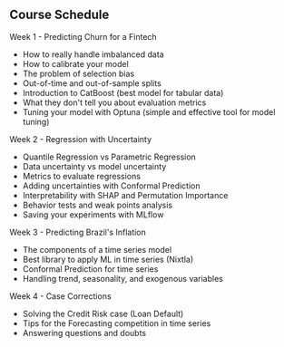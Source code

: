 ## Course Schedule

Week 1 - Predicting Churn for a Fintech

- How to really handle imbalanced data
- How to calibrate your model
- The problem of selection bias
- Out-of-time and out-of-sample splits
- Introduction to CatBoost (best model for tabular data)
- What they don't tell you about evaluation metrics
- Tuning your model with Optuna (simple and effective tool for model tuning)

Week 2 - Regression with Uncertainty

- Quantile Regression vs Parametric Regression
- Data uncertainty vs model uncertainty
- Metrics to evaluate regressions
- Adding uncertainties with Conformal Prediction
- Interpretability with SHAP and Permutation Importance
- Behavior tests and weak points analysis
- Saving your experiments with MLflow

Week 3 - Predicting Brazil's Inflation

- The components of a time series model
- Best library to apply ML in time series (Nixtla)
- Conformal Prediction for time series
- Handling trend, seasonality, and exogenous variables

Week 4 - Case Corrections

- Solving the Credit Risk case (Loan Default)
- Tips for the Forecasting competition in time series
- Answering questions and doubts
